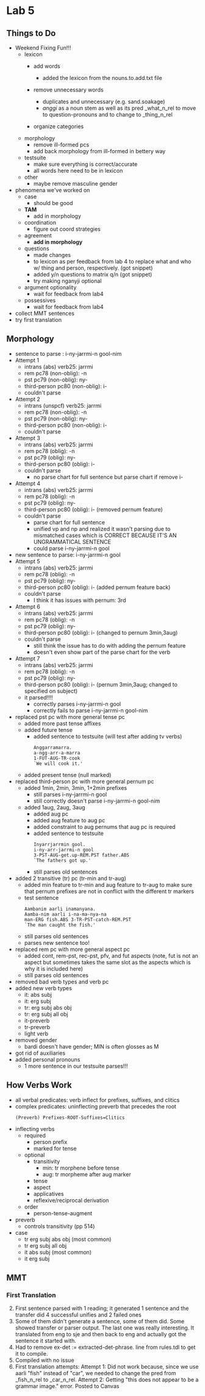 # Lab 5
## Things to Do
- Weekend Fixing Fun!!!
  - lexicon
    - add words
      - added the lexicon from the nouns.to.add.txt file

    - remove unnecessary words
      - duplicates and unnecessary (e.g. sand.soakage)
      - _anggi_ as a noun stem as well as its pred _what_n_rel to move to question-pronouns and to change to _thing_n_rel

    - organize categories
  - morphology
    - remove ill-formed pcs
    - add back morphology from ill-formed in bettery way
  - testsuite
    - make sure everything is correct/accurate
    - all words here need to be in lexicon
  - other
    - maybe remove masculine gender
- phenomena we've worked on
  - case
    - should be good
  - **TAM**
    - add in morphology
  - coordination
    - figure out coord strategies
  - agreement
    - **add in morphology**
  - questions
    - made changes
     - to lexicon as per feedback from lab 4 to replace what and who w/ thing and person, respectively.  (got snippet)
     - added y/n questions to matrix q/n (got snippet)
    - try making nganyji optional
  - argument optionality
    - wait for feedback from lab4
  - possessives
    - wait for feedback from lab4
- collect MMT sentences
- try first translation

## Morphology
- sentence to parse : i-ny-jarrmi-n gool-nim
- Attempt 1
  - intrans (abs) verb25: jarrmi
  - rem pc78 (non-oblig): -n
  - pst pc79 (non-oblig): ny-
  - third-person pc80 (non-oblig): i-
  - couldn't parse
- Attempt 2
  - intrans (unspcf) verb25: jarrmi
  - rem pc78 (non-oblig): -n
  - pst pc79 (non-oblig): ny-
  - third-person pc80 (non-oblig): i-
  - couldn't parse
- Attempt 3
  - intrans (abs) verb25: jarrmi
  - rem pc78 (oblig): -n
  - pst pc79 (oblig): ny-
  - third-person pc80 (oblig): i-
  - couldn't parse
    - no parse chart for full sentence but parse chart if remove i-
- Attempt 4
  - intrans (abs) verb25: jarrmi
  - rem pc78 (oblig): -n
  - pst pc79 (oblig): ny-
  - third-person pc80 (oblig): i- (removed pernum feature)
  - couldn't parse
    - parse chart for full sentence
    - unified vp and np and realized it wasn't parsing due to
      mismatched cases which is CORRECT BECAUSE IT'S AN
      UNGRAMMATICAL SENTENCE
    - could parse i-ny-jarrmi-n gool
- new sentence to parse: i-ny-jarrmi-n gool
- Attempt 5
  - intrans (abs) verb25: jarrmi
  - rem pc78 (oblig): -n
  - pst pc79 (oblig): ny-
  - third-person pc80 (oblig): i- (added pernum feature back)
  - couldn't parse
    - I think it has issues with pernum: 3rd
- Attempt 6
  - intrans (abs) verb25: jarrmi
  - rem pc78 (oblig): -n
  - pst pc79 (oblig): ny-
  - third-person pc80 (oblig): i- (changed to pernum 3min,3aug)
  - couldn't parse
    - still think the issue has to do with adding the pernum feature
    - doesn't even show part of the parse chart for the verb
- Attempt 7
  - intrans (abs) verb25: jarrmi
  - rem pc78 (oblig): -n
  - pst pc79 (oblig): ny-
  - third-person pc80 (oblig): i- (pernum 3min,3aug; changed to
    specified on subject)
  - it parsed!!!!
    - correctly parses i-ny-jarrmi-n gool
    - correctly fails to parse i-ny-jarrmi-n gool-nim
- replaced pst pc with more general tense pc
  - added more past tense affixes
  - added future tense
    - added sentence to testsuite (will test after adding tv verbs)
      ```
      Anggarramarra.
      a-ngg-arr-a-marra
      1-FUT-AUG-TR-cook
      `We will cook it.'
      ```
  - added present tense (null marked)
- replaced third-person pc with more general pernum pc
  - added 1min, 2min, 3min, 1+2min prefixes
    - still parses i-ny-jarrmi-n gool
    - still correctly doesn't parse i-ny-jarrmi-n gool-nim
  - added 1aug, 2aug, 3aug
    - added aug pc
    - added aug feature to aug pc
    - added constraint to aug pernums that aug pc is required
    - added sentence to testsuite
      ```
      Inyarrjarrmin gool.
      i-ny-arr-jarrmi-n gool
      3-PST-AUG-get.up-REM.PST father.ABS
      `The fathers got up.'
      ```
    - still parses old sentences
- added 2 transitive (tr) pc (tr-min and tr-aug)
  - added min feature to tr-min and aug feature to tr-aug to make sure that pernum prefixes are not in conflict with the different tr markers
  - test sentence
    ```
    Aambanim aarli inamanyana.
    Aamba-nim aarli i-na-ma-nya-na
    man-ERG fish.ABS 3-TR-PST-catch-REM.PST
    `The man caught the fish.'
    ```
  - still parses old sentences
  - parses new sentence too!
- replaced rem pc with more general aspect pc
  - added cont, rem-pst, rec-pst, pfv, and fut aspects (note, fut is
    not an aspect but sometimes takes the same slot as the aspects
    which is why it is included here)
  - still parses old sentences
- removed bad verb types and verb pc
- added new verb types
  - it: abs subj
  - it: erg subj
  - tr: erg subj abs obj
  - tr: erg subj all obj
  - it-preverb
  - tr-preverb
  - light verb
- removed gender
  - bardi doesn't have gender; MIN is often glosses as M
- got rid of auxiliaries
- added personal pronouns
  - 1 more sentence in our testsuite parses!!!

## How Verbs Work
- all verbal predicates: verb inflect for prefixes, suffixes, and clitics
- complex predicates: uninflecting preverb that precedes the root
  ```
  (Preverb) Prefixes-ROOT-Suffixes=Clitics
  ```
- inflecting verbs
  - required
    - person prefix
    - marked for tense
  - optional
    - transitivity
      - min: tr morphene before tense
      - aug: tr morpheme after aug marker
    - tense
    - aspect
    - applicatives
    - reflexive/reciprocal derivation
  - order
    - person-tense-augment
- preverb
  - controls transitivity (pp 514)
- case
  - tr erg subj abs obj (most common)
  - tr erg subj all obj
  - it abs subj (most common)
  - it erg subj

## MMT
### First Translation
2. First sentence parsed with 1 reading; it generated 1 sentence and the transfer did 4 successful unifies and 2 failed ones
3. Some of them didn't generate a sentence, some of them did. Some showed transfer or parser output. The last one was really interesting. It translated from eng to sje and then back to eng and actually got the sentence it started with.
4. Had to remove ex-det := extracted-det-phrase. line from rules.tdl to get it to compile.
6. Compiled with no issue
8. First translation attempts:
  Attempt 1: Did not work because, since we use aarli "fish" instead of "car", we needed to change the pred from _fish_n_rel to _car_n_rel.
  Attempt 2: Getting "this does not appear to be a grammar image." error. Posted to Canvas
